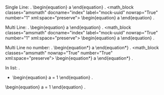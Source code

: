 Single Line:
.
\begin{equation} a \end{equation}
.
<document source="<src>/index.md">
    <target ids="equation-mock-uuid">
    <math_block classes="amsmath" docname="index" label="mock-uuid" nowrap="True" number="1" xml:space="preserve">
        \begin{equation} a \end{equation}
.

Multi Line:
.
\begin{equation}
a
\end{equation}
.
<document source="<src>/index.md">
    <target ids="equation-mock-uuid">
    <math_block classes="amsmath" docname="index" label="mock-uuid" nowrap="True" number="1" xml:space="preserve">
        \begin{equation}
        a
        \end{equation}
.

Multi Line no number:
.
\begin{equation*}
a
\end{equation*}
.
<document source="<src>/index.md">
    <math_block classes="amsmath" nowrap="True" number="True" xml:space="preserve">
        \begin{equation*}
        a
        \end{equation*}
.

In list:
.
- \begin{equation}
  a = 1
  \end{equation}
.
<document source="<src>/index.md">
    <bullet_list bullet="-">
        <list_item>
            <target ids="equation-mock-uuid">
            <math_block classes="amsmath" docname="index" label="mock-uuid" nowrap="True" number="1" xml:space="preserve">
                \begin{equation}
                  a = 1
                  \end{equation}
.

